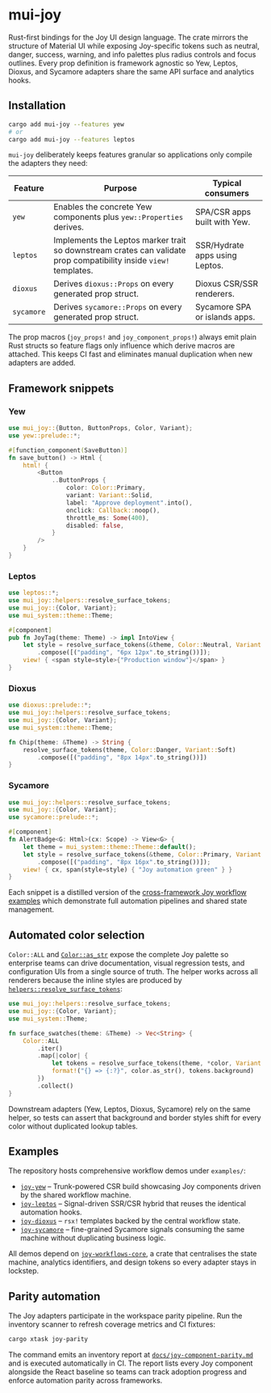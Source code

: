 # mui-joy

Rust-first bindings for the Joy UI design language. The crate mirrors the
structure of Material UI while exposing Joy-specific tokens such as neutral,
danger, success, warning, and info palettes plus radius controls and focus
outlines. Every prop definition is framework agnostic so Yew, Leptos, Dioxus,
and Sycamore adapters share the same API surface and analytics hooks.

## Installation

```bash
cargo add mui-joy --features yew
# or
cargo add mui-joy --features leptos
```

`mui-joy` deliberately keeps features granular so applications only compile the
adapters they need:

| Feature    | Purpose                                                                 | Typical consumers                |
|------------|-------------------------------------------------------------------------|----------------------------------|
| `yew`      | Enables the concrete Yew components plus `yew::Properties` derives.      | SPA/CSR apps built with Yew.     |
| `leptos`   | Implements the Leptos marker trait so downstream crates can validate prop compatibility inside `view!` templates. | SSR/Hydrate apps using Leptos.   |
| `dioxus`   | Derives `dioxus::Props` on every generated prop struct.                  | Dioxus CSR/SSR renderers.        |
| `sycamore` | Derives `sycamore::Props` on every generated prop struct.                | Sycamore SPA or islands apps.    |

The prop macros (`joy_props!` and `joy_component_props!`) always emit plain Rust
structs so feature flags only influence which derive macros are attached. This
keeps CI fast and eliminates manual duplication when new adapters are added.

## Framework snippets

### Yew

```rust
use mui_joy::{Button, ButtonProps, Color, Variant};
use yew::prelude::*;

#[function_component(SaveButton)]
fn save_button() -> Html {
    html! {
        <Button
            ..ButtonProps {
                color: Color::Primary,
                variant: Variant::Solid,
                label: "Approve deployment".into(),
                onclick: Callback::noop(),
                throttle_ms: Some(400),
                disabled: false,
            }
        />
    }
}
```

### Leptos

```rust
use leptos::*;
use mui_joy::helpers::resolve_surface_tokens;
use mui_joy::{Color, Variant};
use mui_system::theme::Theme;

#[component]
pub fn JoyTag(theme: Theme) -> impl IntoView {
    let style = resolve_surface_tokens(&theme, Color::Neutral, Variant::Soft)
        .compose([("padding", "6px 12px".to_string())]);
    view! { <span style=style>{"Production window"}</span> }
}
```

### Dioxus

```rust
use dioxus::prelude::*;
use mui_joy::helpers::resolve_surface_tokens;
use mui_joy::{Color, Variant};
use mui_system::theme::Theme;

fn Chip(theme: &Theme) -> String {
    resolve_surface_tokens(theme, Color::Danger, Variant::Soft)
        .compose([("padding", "8px 14px".to_string())])
}
```

### Sycamore

```rust
use mui_joy::helpers::resolve_surface_tokens;
use mui_joy::{Color, Variant};
use sycamore::prelude::*;

#[component]
fn AlertBadge<G: Html>(cx: Scope) -> View<G> {
    let theme = mui_system::theme::Theme::default();
    let style = resolve_surface_tokens(&theme, Color::Primary, Variant::Solid)
        .compose([("padding", "8px 16px".to_string())]);
    view! { cx, span(style=style) { "Joy automation green" } }
}
```

Each snippet is a distilled version of the [cross-framework Joy workflow
examples](../../examples) which demonstrate full automation pipelines and shared
state management.

## Automated color selection

`Color::ALL` and [`Color::as_str`](./src/macros.rs) expose the complete Joy
palette so enterprise teams can drive documentation, visual regression tests,
and configuration UIs from a single source of truth. The helper works across all
renderers because the inline styles are produced by
[`helpers::resolve_surface_tokens`](./src/helpers/mod.rs):

```rust
use mui_joy::helpers::resolve_surface_tokens;
use mui_joy::{Color, Variant};
use mui_system::Theme;

fn surface_swatches(theme: &Theme) -> Vec<String> {
    Color::ALL
        .iter()
        .map(|color| {
            let tokens = resolve_surface_tokens(theme, *color, Variant::Soft);
            format!("{} => {:?}", color.as_str(), tokens.background)
        })
        .collect()
}
```

Downstream adapters (Yew, Leptos, Dioxus, Sycamore) rely on the same helper, so
tests can assert that background and border styles shift for every color without
duplicated lookup tables.

## Examples

The repository hosts comprehensive workflow demos under `examples/`:

- [`joy-yew`](../../examples/joy-yew) – Trunk-powered CSR build showcasing Joy
  components driven by the shared workflow machine.
- [`joy-leptos`](../../examples/joy-leptos) – Signal-driven SSR/CSR hybrid that
  reuses the identical automation hooks.
- [`joy-dioxus`](../../examples/joy-dioxus) – `rsx!` templates backed by the
  central workflow state.
- [`joy-sycamore`](../../examples/joy-sycamore) – fine-grained Sycamore signals
  consuming the same machine without duplicating business logic.

All demos depend on [`joy-workflows-core`](../../examples/joy-workflows-core), a
crate that centralises the state machine, analytics identifiers, and design
tokens so every adapter stays in lockstep.

## Parity automation

The Joy adapters participate in the workspace parity pipeline. Run the inventory
scanner to refresh coverage metrics and CI fixtures:

```bash
cargo xtask joy-parity
```

The command emits an inventory report at
[`docs/joy-component-parity.md`](../../docs/joy-component-parity.md) and is
executed automatically in CI. The report lists every Joy component alongside the
React baseline so teams can track adoption progress and enforce automation
parity across frameworks.
